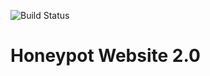 ![Build Status](https://api.travis-ci.org/honeypotio/website.svg?branch=master)

# Honeypot Website 2.0
